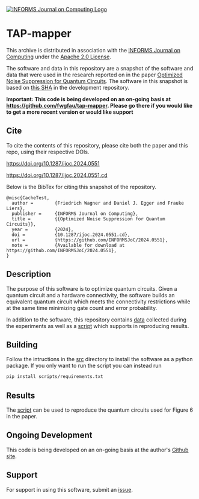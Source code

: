 [![INFORMS Journal on Computing Logo](https://INFORMSJoC.github.io/logos/INFORMS_Journal_on_Computing_Header.jpg)](https://pubsonline.informs.org/journal/ijoc)

# TAP-mapper

This archive is distributed in association with the [INFORMS Journal on
Computing](https://pubsonline.informs.org/journal/ijoc) under the [Apache 2.0 License](LICENSE).

The software and data in this repository are a snapshot of the software and data
that were used in the research reported on in the paper 
[Optimized Noise Suppression for Quantum Circuits](https://doi.org/10.1287/ijoc.2024.0551). 
The software in this snapshot is based on 
[this SHA](https://github.com/fwgfau/tap-mapper/commit/0fc75628d865fa2d4e40f0a3fd8a47567eb477ce) 
in the development repository. 

**Important: This code is being developed on an on-going basis at 
https://github.com/fwgfau/tap-mapper. Please go there if you would like to
get a more recent version or would like support**

## Cite

To cite the contents of this repository, please cite both the paper and this repo, using their respective DOIs.

https://doi.org/10.1287/ijoc.2024.0551

https://doi.org/10.1287/ijoc.2024.0551.cd

Below is the BibTex for citing this snapshot of the repository.

```
@misc{CacheTest,
  author =        {Friedrich Wagner and Daniel J. Egger and Frauke Liers},
  publisher =     {INFORMS Journal on Computing},
  title =         {{Optimized Noise Suppression for Quantum Circuits}},
  year =          {2024},
  doi =           {10.1287/ijoc.2024.0551.cd},
  url =           {https://github.com/INFORMSJoC/2024.0551},
  note =          {Available for download at https://github.com/INFORMSJoC/2024.0551},
}  
```

## Description

The purpose of this software is to optimize quantum circuits.
Given a quantum circuit and a hardware connectivity,
the software builds an equivalent quantum circuit which meets the connectivity restrictions
while at the same time minimizing gate count and error probability.

In addition to the software, this repository contains [data](data) collected during the experiments
as well as a [script](scripts) which supports in reproducing results.

## Building

Follow the intructions in the [src](src) directory to install the software as a python package.
If you only want to run the script you can instead run
```bash
pip install scripts/requirements.txt
```

## Results

The [script](scripts) can be used to reproduce the quantum circuits used for Figure 6 in the paper.

## Ongoing Development
This code is being developed on an on-going basis at the author's
[Github site](https://github.com/fwgfau/tap-mapper).

## Support

For support in using this software, submit an
[issue](https://github.com/fwgfau/tap-mapper/issues/new).
